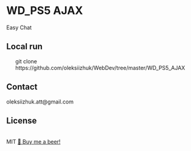 <h1>WD_PS5 AJAX</h1>
Easy Chat

<h2>Local run</h2>
<ul>
	<l1>git clone https://github.com/oleksiizhuk/WebDev/tree/master/WD_PS5_AJAX </l1>
</ul>

<h2>Contact</h2>
oleksiizhuk.att@gmail.com

<h2>License</h2>
</br>
MIT
<a href="https://www.privat24.ua/">🍺 Buy me a beer!</a>